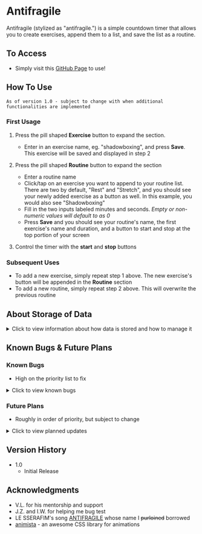 # Antifragile

Antifragile (stylized as "antifragile.") is a simple countdown timer that allows you to create exercises, append them to a list, and save the list as a routine.

## To Access

* Simply visit this [GitHub Page](https://sherwin-leung.github.io/antifragile/) to use!

## How To Use

`As of version 1.0 - subject to change with when additional functionalities are implemented`

### First Usage

1. Press the pill shaped **Exercise** button to expand the section.
   * Enter in an exercise name, eg. "shadowboxing", and press **Save**. This exercise will be saved and displayed in step 2

2. Press the pill shaped **Routine** button to expand the section
   * Enter a routine name
   * Click/tap on an exercise you want to append to your routine list. There are two by default, "Rest" and "Stretch", and you should see your newly added exercise as a button as well. In this example, you would also see "Shadowboxing"
   * Fill in the two inputs labeled minutes and seconds. _Empty or non-numeric values will default to as 0_
   * Press **Save** and you should see your routine's name, the first exercise's name and duration, and a button to start and stop at the top portion of your screen
3. Control the timer with the **start** and **stop** buttons

### Subsequent Uses

* To add a new exercise, simply repeat step 1 above. The new exercise's button will be appended in the **Routine** section
* To add a new routine, simply repeat step 2 above. This will overwrite the previous routine

## About Storage of Data

<details>
  
<summary>Click to view information about how data is stored and how to manage it</summary>

There is currently no database storage associated with this app. Exercises and routines are stored in the user's device's **local storage**.

While state and exercises/routines persist through each visit, be aware that they _will_ be deleted if a user manually clears their cookies/site data on a **desktop** or **mobile**.

There may be a case where users may want to manually delete their data associated with Antifragile (nothing sensitive, just saved exercises/routines).

At the moment, there is no functionality to clear existing exerises on the timer, only the ability to add new ones. Additionally, currently creating a new routine only overwrites the previous one, and there is no ability to remove it.

There are plans to implement functionalities to allow users to delete existing exercises and routines in the future, but in the mean time, users using the [timer](https://sherwin-leung.github.io/antifragile/) can delete their associated data (and thus starting the timer with a fresh slate) with the following steps:

### Desktop

_On desktop, you can delete local storage for a site directly without erasing all your cookies._
1. Press **F12** to access dev tools
2. Click **Application** tab
3. Expand **Local storage** under _Storage_ category
4. Click **https://sherwin-leung.github.io**
5. Click the **Ø** symbol next to the filter bar to clear all data

### Mobile

* Simply clear your browser's cookies/site data. ***Keep in mind that this will probably sign you out of any sites you've signed into on your phone's browser!***

</details>

## Known Bugs & Future Plans

### Known Bugs

* High on the priority list to fix

<details>

<summary>Click to view known bugs</summary>

* The ability to enter negative number in the input. For example, entering a duration of 1 minute but **-50** as the seconds will result in the timer showing as 01:-50 at first, but upon clicking the play button, the countdown will start properly at 00:10

* Similarly, entering any value over 59 in seconds will cause similar behaviors as above. Entering 0 minutes and **65** seconds will display as 00:65, but become 01:05 once the play button is clicked and will countdown properly

</details>

### Future Plans

* Roughly in order of priority, but subject to change
  
<details>

<summary>Click to view planned updates</summary>

* Implement visual feedback to the user to indicate successes when saving exercises/routines, or errors such as missing an exercise/routine name while saving

* Pause button
* Skip exercise button

* Sounds
* Mute button

* Option to add a "buffer countdown" between each exercise

* Display upcoming exercise's name
* Display how many exercises left in routine
* Highlight where the user progress

* Ability to delete exercises

* Ability to save multiple routines
* Ability to delete routines
* Ability to edit current routine

* Pin favorite exercises buttons to the top
* Sort excercise buttons by alphabetical order

</details>

## Version History

* 1.0
   * Initial Release

## Acknowledgments

* V.L. for his mentorship and support
* J.Z. and I.W. for helping me bug test
* LE SSERAFIM's song [ANTIFRAGILE](https://youtu.be/pyf8cbqyfPs) whose name I ~~purloined~~ borrowed
* [animista](https://animista.net/) - an awesome CSS library for animations
